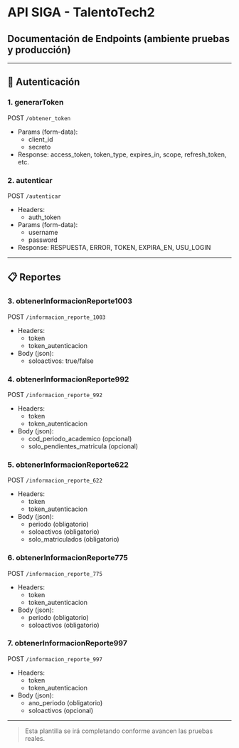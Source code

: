 # API SIGA - TalentoTech2
## Documentación de Endpoints (ambiente pruebas y producción)

---

## 🔐 Autenticación

### 1. generarToken
POST `/obtener_token`
- Params (form-data):
    - client_id
    - secreto
- Response: access_token, token_type, expires_in, scope, refresh_token, etc.

### 2. autenticar
POST `/autenticar`
- Headers:
    - auth_token
- Params (form-data):
    - username
    - password
- Response: RESPUESTA, ERROR, TOKEN, EXPIRA_EN, USU_LOGIN

---

## 📋 Reportes

### 3. obtenerInformacionReporte1003
POST `/informacion_reporte_1003`
- Headers:
    - token
    - token_autenticacion
- Body (json):
    - soloactivos: true/false

### 4. obtenerInformacionReporte992
POST `/informacion_reporte_992`
- Headers:
    - token
    - token_autenticacion
- Body (json):
    - cod_periodo_academico (opcional)
    - solo_pendientes_matricula (opcional)

### 5. obtenerInformacionReporte622
POST `/informacion_reporte_622`
- Headers:
    - token
    - token_autenticacion
- Body (json):
    - periodo (obligatorio)
    - soloactivos (obligatorio)
    - solo_matriculados (obligatorio)

### 6. obtenerInformacionReporte775
POST `/informacion_reporte_775`
- Headers:
    - token
    - token_autenticacion
- Body (json):
    - periodo (obligatorio)
    - soloactivos (obligatorio)

### 7. obtenerInformacionReporte997
POST `/informacion_reporte_997`
- Headers:
    - token
    - token_autenticacion
- Body (json):
    - ano_periodo (obligatorio)
    - soloactivos (opcional)

---

> Esta plantilla se irá completando conforme avancen las pruebas reales.
